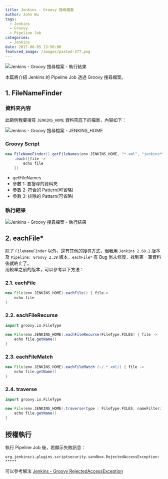```yaml
---
title: Jenkins - Groovy 搜尋檔案
author: John Wu
tags:
  - Jenkins
  - Groovy
  - Pipeline Job
categories:
  - Jenkins
date: 2017-08-05 13:50:00
featured_image: /images/pasted-277.png
---
```


![Jenkins - Groovy 搜尋檔案 - 執行結果](/images/pasted-277.png)

本篇將介紹 Jenkins 的 Pipeline Job 透過 Groovy 搜尋檔案。  

<!-- more -->

## 1. FileNameFinder

### 資料夾內容

此範例我要搜尋 `JENKINS_HOME` 資料夾底下的檔案，內容如下：

![Jenkins - Groovy 搜尋檔案 - JENKINS_HOME](/images/pasted-276.png)

### Groovy Script

```groovy
new FileNameFinder().getFileNames(env.JENKINS_HOME, "*.xml", "jenkins*")
    .each({file ->
        echo file
    })
```
* getFileNames  
 * 參數 1: 要搜尋的資料夾  
 * 參數 2: 符合的 Pattern(可省略)  
 * 參數 3: 排除的 Pattern(可省略)  

### 執行結果

![Jenkins - Groovy 搜尋檔案 - 執行結果](/images/pasted-277.png)

## 2. eachFile*

除了 `FileNameFinder` 以外，還有其他的搜尋方式，但我用 `Jenkins 2.60.2` 版本及 `Pipeline: Groovy 2.38` 版本，`eachFile*` 有 Bug 尚未修復，找到第一筆資料後就終止了。  
用較早之前的版本，可以參考以下方法：

### 2.1. eachFile

```groovy
new File(env.JENKINS_HOME).eachFile() { file->
    echo file
}
```

### 2.2. eachFileRecurse

```groovy
import groovy.io.FileType

new File(env.JENKINS_HOME).eachFileRecurse(FileType.FILES) { file ->
    echo file.getName()
}
```

### 2.3. eachFileMatch

```groovy
new File(env.JENKINS_HOME).eachFileMatch (~/.*.xml/) { file ->
    echo file.getName()
}
```

### 2.4. traverse

```groovy
import groovy.io.FileType

new File(env.JENKINS_HOME).traverse(type : FileType.FILES, nameFilter: ~/.*.xml/) { file ->
    echo file.getName()
}
```

## 授權執行

執行 Pipeline Job 後，若顯示失敗訊息：
```
org.jenkinsci.plugins.scriptsecurity.sandbox.RejectedAccessException: *****
```
可以參考解法 [Jenkins - Groovy RejectedAccessException](/article/jenkins-groovy-rejected-access-exception.html)